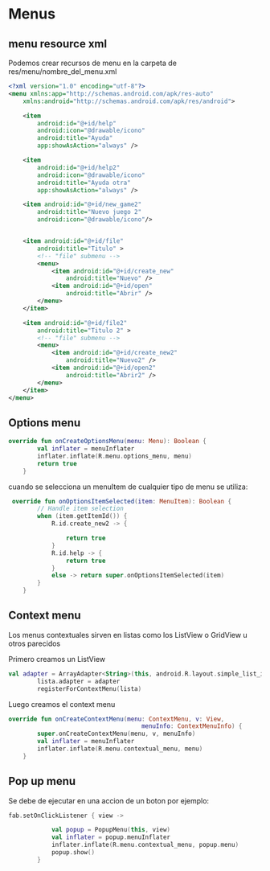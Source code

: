 # Menus

## menu resource xml

Podemos crear recursos de menu en la carpeta de res/menu/nombre_del_menu.xml

```xml
<?xml version="1.0" encoding="utf-8"?>
<menu xmlns:app="http://schemas.android.com/apk/res-auto"
    xmlns:android="http://schemas.android.com/apk/res/android">

    <item
        android:id="@+id/help"
        android:icon="@drawable/icono"
        android:title="Ayuda"
        app:showAsAction="always" />

    <item
        android:id="@+id/help2"
        android:icon="@drawable/icono"
        android:title="Ayuda otra"
        app:showAsAction="always" />

    <item android:id="@+id/new_game2"
        android:title="Nuevo juego 2"
        android:icon="@drawable/icono"/>


    <item android:id="@+id/file"
        android:title="Titulo" >
        <!-- "file" submenu -->
        <menu>
            <item android:id="@+id/create_new"
                android:title="Nuevo" />
            <item android:id="@+id/open"
                android:title="Abrir" />
        </menu>
    </item>

    <item android:id="@+id/file2"
        android:title="Titulo 2" >
        <!-- "file" submenu -->
        <menu>
            <item android:id="@+id/create_new2"
                android:title="Nuevo2" />
            <item android:id="@+id/open2"
                android:title="Abrir2" />
        </menu>
    </item>
</menu>
```

## Options menu

```kotlin
override fun onCreateOptionsMenu(menu: Menu): Boolean {
        val inflater = menuInflater
        inflater.inflate(R.menu.options_menu, menu)
        return true
    }
```

cuando se selecciona un menuItem de cualquier tipo de menu se utiliza:

```kotlin
 override fun onOptionsItemSelected(item: MenuItem): Boolean {
        // Handle item selection
        when (item.getItemId()) {
            R.id.create_new2 -> {

                return true
            }
            R.id.help -> {
                return true
            }
            else -> return super.onOptionsItemSelected(item)
        }
    }
```

## Context menu

Los menus contextuales sirven en listas como los ListView o GridView u otros parecidos

Primero creamos un ListView

```kotlin
val adapter = ArrayAdapter<String>(this, android.R.layout.simple_list_item_1, paises)
        lista.adapter = adapter
        registerForContextMenu(lista)
```

Luego creamos el context menu

```kotlin
override fun onCreateContextMenu(menu: ContextMenu, v: View,
                                     menuInfo: ContextMenuInfo) {
        super.onCreateContextMenu(menu, v, menuInfo)
        val inflater = menuInflater
        inflater.inflate(R.menu.contextual_menu, menu)
    }
```

## Pop up menu

Se debe de ejecutar en una accion de un boton por ejemplo:

```kotlin
fab.setOnClickListener { view ->

            val popup = PopupMenu(this, view)
            val inflater = popup.menuInflater
            inflater.inflate(R.menu.contextual_menu, popup.menu)
            popup.show()
        }
```
